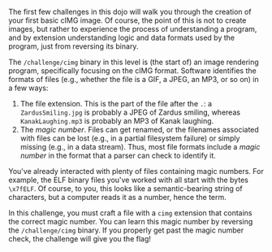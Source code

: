The first few challenges in this dojo will walk you through the creation of your first basic cIMG image.
Of course, the point of this is not to create images, but rather to experience the process of understanding a program, and by extension understanding logic and data formats used by the program, just from reversing its binary.

The `/challenge/cimg` binary in this level is (the start of) an image rendering program, specifically focusing on the cIMG format.
Software identifies the formats of files (e.g., whether the file is a GIF, a JPEG, an MP3, or so on) in a few ways:

1. The file extension.
   This is the part of the file after the `.`: a `ZardusSmiling.jpg` is probably a JPEG of Zardus smiling, whereas `KanakLaughing.mp3` is probably an MP3 of Kanak laughing.
2. The _magic number_.
   Files can get renamed, or the filenames associated with files can be lost (e.g., in a partial filesystem failure) or simply missing (e.g., in a data stream).
   Thus, most file formats include a _magic number_ in the format that a parser can check to identify it.

You've already interacted with plenty of files containing magic numbers.
For example, the ELF binary files you've worked with all start with the bytes `\x7fELF`.
Of course, to you, this looks like a semantic-bearing string of characters, but a computer reads it as a number, hence the term.

In this challenge, you must craft a file with a `cimg` extension that contains the correct magic number.
You can learn this magic number by reversing the `/challenge/cimg` binary.
If you properly get past the magic number check, the challenge will give you the flag!
